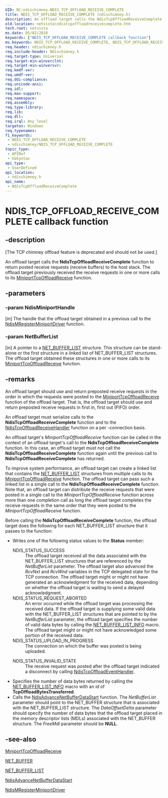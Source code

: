 ```yaml
---
UID: NC:ndischimney.NDIS_TCP_OFFLOAD_RECEIVE_COMPLETE
title: NDIS_TCP_OFFLOAD_RECEIVE_COMPLETE (ndischimney.h)
description: An offload target calls the NdisTcpOffloadReceiveComplete function to return posted receive requests (receive buffers) to the host stack.
old-location: netvista\ndistcpoffloadreceivecomplete.htm
tech.root: netvista
ms.date: 05/02/2018
keywords: ["NDIS_TCP_OFFLOAD_RECEIVE_COMPLETE callback function"]
ms.keywords: NDIS_TCP_OFFLOAD_RECEIVE_COMPLETE, NDIS_TCP_OFFLOAD_RECEIVE_COMPLETE callback, NdisTcpOffloadReceiveComplete, NdisTcpOffloadReceiveComplete callback function [Network Drivers Starting with Windows Vista], ndischimney/NdisTcpOffloadReceiveComplete, netvista.ndistcpoffloadreceivecomplete, tcp_chim_ndis_func_7d17cfb0-d83a-42e2-9ac8-042bf1964991.xml
req.header: ndischimney.h
req.include-header: Ndischimney.h
req.target-type: Universal
req.target-min-winverclnt: 
req.target-min-winversvr: 
req.kmdf-ver: 
req.umdf-ver: 
req.ddi-compliance: 
req.unicode-ansi: 
req.idl: 
req.max-support: 
req.namespace: 
req.assembly: 
req.type-library: 
req.lib: 
req.dll: 
req.irql: Any level
targetos: Windows
req.typenames: 
f1_keywords:
 - NDIS_TCP_OFFLOAD_RECEIVE_COMPLETE
 - ndischimney/NDIS_TCP_OFFLOAD_RECEIVE_COMPLETE
topic_type:
 - APIRef
 - kbSyntax
api_type:
 - UserDefined
api_location:
 - ndischimney.h
api_name:
 - NdisTcpOffloadReceiveComplete
---
```


# NDIS_TCP_OFFLOAD_RECEIVE_COMPLETE callback function


## -description

<p class="CCE_Message">[The TCP chimney offload feature is deprecated and should not be used.]

An offload target calls the 
  <b>NdisTcpOffloadReceiveComplete</b> function to return posted receive requests (receive buffers) to the
  host stack. The offload target previously received the receive requests in one or more calls to its 
  <a href="/windows-hardware/drivers/ddi/ndischimney/nc-ndischimney-w_tcp_offload_receive_handler">
  MiniportTcpOffloadReceive</a> function.

## -parameters

### -param NdisMiniportHandle 

[in]
The handle that the offload target obtained in a previous call to the 
     <a href="/windows-hardware/drivers/ddi/ndis/nf-ndis-ndismregisterminiportdriver">
     NdisMRegisterMiniportDriver</a> function.

### -param NetBufferList 

[in]
A pointer to a 
     <a href="/windows-hardware/drivers/ddi/ndis/ns-ndis-_net_buffer_list">NET_BUFFER_LIST</a> structure. This structure
     can be stand-alone or the first structure in a linked list of NET_BUFFER_LIST structures. The offload
     target obtained these structures in one or more calls to its 
     <a href="/windows-hardware/drivers/ddi/ndischimney/nc-ndischimney-w_tcp_offload_receive_handler">
     MiniportTcpOffloadReceive</a> function.

## -remarks

An offload target should use and return preposted receive requests in the order in which the requests
    were posted to the 
    <a href="/windows-hardware/drivers/ddi/ndischimney/nc-ndischimney-w_tcp_offload_receive_handler">
    MiniportTcpOffloadReceive</a> function of the offload target. That is, the offload target should use
    and return preposted receive requests in first in, first out (FIFO) order.

An offload target must serialize calls to the 
    <b>NdisTcpOffloadReceiveComplete</b> function and to the 
    <a href="/windows-hardware/drivers/ddi/ndischimney/nc-ndischimney-ndis_tcp_offload_receive_indicate">
    NdisTcpOffloadReceiveHandler</a> function on a per -connection basis.

An offload target's 
    <i>MiniportTcpOffloadReceive</i> function can be called in the context of an offload target's call to the 
    <b>NdisTcpOffloadReceiveComplete</b> function. In this case, an offload target must not call the 
    <b>NdisTcpOffloadReceiveComplete</b> function again until the previous call to 
    <b>NdisTcpOffloadReceiveComplete</b> has returned.

To improve system performance, an offload target can create a linked list that contains the 
    <a href="/windows-hardware/drivers/ddi/ndis/ns-ndis-_net_buffer_list">NET_BUFFER_LIST</a> structures from multiple
    calls to its 
    <a href="/windows-hardware/drivers/ddi/ndischimney/nc-ndischimney-w_tcp_offload_receive_handler">
    MiniportTcpOffloadReceive</a> function. The offload target can pass such a linked list in a single call
    to the 
    <b>NdisTcpOffloadReceiveComplete</b> function. Note that, an offload target can distribute the receive
    requests that were posted in a single call to the 
    <i>
    MiniportTcpOffloadReceive</i> function across more than one completion call as long the offload target
    completes the receive requests in the same order that they were posted to the 
    <i>MiniportTcpOffloadReceive</i> function.

Before calling the 
    <b>NdisTcpOffloadReceiveComplete</b> function, the offload target does the following for each
    NET_BUFFER_LIST structure that it passes to the function:

<ul>
<li>Writes one of the following status values to the 
     <b>Status</b> member:
     

<dl>
<dt><a id="NDIS_STATUS_SUCCESS"></a><a id="ndis_status_success"></a>NDIS_STATUS_SUCCESS</dt>
<dd>
The offload target received all the data associated with the NET_BUFFER_LIST structures that are
       referenced by the 
       <i>NetBufferList</i> parameter. The offload target also advanced the 
       <i>RcvNxt</i> and 
       <i>RcvWnd</i> variables in the TCP delegated state for the TCP connection. The offload target might or
       might not have generated an acknowledgment for the received data, depending on whether the offload
       target is waiting to send a delayed acknowledgment.

</dd>
<dt><a id="NDIS_STATUS_REQUEST_ABORTED"></a><a id="ndis_status_request_aborted"></a>NDIS_STATUS_REQUEST_ABORTED</dt>
<dd>
An error occurred while the offload target was processing the received data. If the offload
       target is supplying some valid data with the NET_BUFFER_LIST structures that are pointed to by the 
       <i>NetBufferList</i> parameter, the offload target specifies the number of valid data bytes by calling
       the 
       <a href="/windows-hardware/drivers/network/net-buffer-list-info">NET_BUFFER_LIST_INFO</a> macro. The
       offload target might or might not have acknowledged some portion of the received data.

</dd>
<dt><a id="NDIS_STATUS_UPLOAD_IN_PROGRESS"></a><a id="ndis_status_upload_in_progress"></a>NDIS_STATUS_UPLOAD_IN_PROGRESS</dt>
<dd>
The connection on which the buffer was posted is being uploaded.

</dd>
</dl>


<dl>
<dt><a id="NDIS_STATUS_INVALID_STATE"></a><a id="ndis_status_invalid_state"></a>NDIS_STATUS_INVALID_STATE</dt>
<dd>
The receive request was posted after the offload target indicated a disconnect by calling 
       <a href="/windows-hardware/drivers/ddi/ndischimney/nc-ndischimney-ndis_tcp_offload_event_indicate">
       NdisTcpOffloadEventHandler</a>.

</dd>
</dl>
</li>
</ul>
<ul>
<li>
Specifies the number of data bytes returned by calling the 
      <a href="/windows-hardware/drivers/network/net-buffer-list-info">NET_BUFFER_LIST_INFO</a> macro with an 
      <i>id</i> of 
      <b>TcpOffloadBytesTransferred</b>.

</li>
<li>
Calls the 
      <a href="/windows-hardware/drivers/ddi/ndis/nf-ndis-ndisadvancenetbufferdatastart">
      NdisAdvanceNetBufferDataStart</a> function. The 
      <i>NetBufferList</i> parameter should point to the NET_BUFFER structure that is associated with the
      NET_BUFFER_LIST structure. The 
      <i>DataOffsetDelta</i> parameter should specify the number of data bytes that the offload target placed
      in the memory descriptor lists (MDLs) associated with the NET_BUFFER structure. The 
      <i>FreeMdl</i> parameter should be <b>NULL</b>.

</li>
</ul>

## -see-also

<a href="/windows-hardware/drivers/ddi/ndischimney/nc-ndischimney-w_tcp_offload_receive_handler">MiniportTcpOffloadReceive</a>



<a href="/windows-hardware/drivers/ddi/ndis/ns-ndis-_net_buffer">NET_BUFFER</a>



<a href="/windows-hardware/drivers/ddi/ndis/ns-ndis-_net_buffer_list">NET_BUFFER_LIST</a>



<a href="/windows-hardware/drivers/ddi/ndis/nf-ndis-ndisadvancenetbufferdatastart">
   NdisAdvanceNetBufferDataStart</a>



<a href="/windows-hardware/drivers/ddi/ndis/nf-ndis-ndismregisterminiportdriver">NdisMRegisterMiniportDriver</a>
